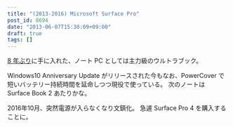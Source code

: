 ```yaml
---
title: "(2013-2016) Microsoft Surface Pro"
post_id: 8694
date: "2013-06-07T15:30:09+09:00"
draft: true
tags: []
---
```


[8 年ぶり](https://danmaq.com/palx190dr)に手に入れた、ノート PC としては主力級のウルトラブック。

Windows10 Anniversary Update がリリースされた今もなお、PowerCover で短いバッテリー持続時間を延命しつつ現役で使っている。
次のノートは Surface Book 2 あたりかな。

2016年10月、突然電源が入らなくなり文鎮化。
急遽 Surface Pro 4 を購入することに。
